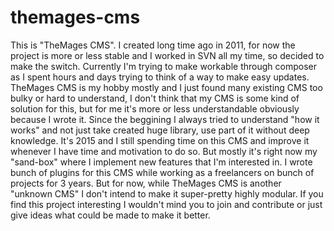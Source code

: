 # themages-cms
This is "TheMages CMS". I created long time ago in 2011, for now the project is more or less stable and I worked in SVN all my time, so decided to make the switch.
Currently I'm trying to make workable through composer as I spent hours and days trying to think of a way to make easy updates.
TheMages CMS is my hobby mostly and I just found many existing CMS too bulky or hard to understand, I don't think that my CMS is some kind of solution for this, but for me it's more or less understandable obviously because I wrote it. Since the beggining I always tried to understand "how it works" and not just take created huge library, use part of it without deep knowledge.
It's 2015 and I still spending time on this CMS and improve it whenever I have time and motivation to do so. But mostly it's right now my "sand-box" where I implement new features that I'm interested in. I wrote bunch of plugins for this CMS while working as a freelancers on bunch of projects for 3 years. But for now, while TheMages CMS is another "unknown CMS" I don't intend to make it super-pretty highly modular.
If you find this project interesting I wouldn't mind you to join and contribute or just give ideas what could be made to make it better.